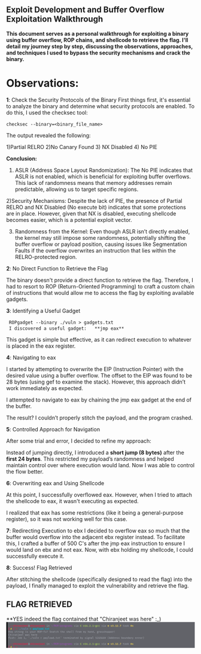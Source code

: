 ## Exploit Development and Buffer Overflow Exploitation Walkthrough

**This document serves as a personal walkthrough for exploiting a binary using buffer overflow, ROP chains, and shellcode to retrieve the flag. I'll detail my journey step by step, discussing the observations, approaches, and techniques I used to bypass the security mechanisms and crack the binary.**

# Observations:

**1**: Check the Security Protocols of the Binary
First things first, it's essential to analyze the binary and determine what security protocols are enabled. To do this, I used the checksec tool:
    
    checksec --binary=<binary_file_name>

The output revealed the following:

1)Partial RELRO
2)No Canary Found
3) NX Disabled
4) No PIE

**Conclusion:**

1) ASLR (Address Space Layout Randomization): The No PIE indicates that ASLR is not enabled, which is beneficial for exploiting buffer overflows. This lack of randomness means that memory addresses remain predictable, allowing us to target specific regions.

2)Security Mechanisms: Despite the lack of PIE, the presence of Partial RELRO and NX Disabled (No execute bit) indicates that some protections are in place. However, given that NX is disabled, executing shellcode becomes easier, which is a potential exploit vector.

3) Randomness from the Kernel: Even though ASLR isn’t directly enabled, the kernel may still impose some randomness, potentially shifting the buffer overflow or payload position, causing issues like Segmentation Faults if the overflow overwrites an instruction that lies within the RELRO-protected region.

**2**: No Direct Function to Retrieve the Flag

The binary doesn't provide a direct function to retrieve the flag. Therefore, I had to resort to ROP (Return-Oriented Programming) to craft a custom chain of instructions that would allow me to access the flag by exploiting available gadgets.

**3**: Identifying a Useful Gadget  

     ROPgadget --binary ./vuln > gadgets.txt
     I discovered a useful gadget:   **jmp eax**

This gadget is simple but effective, as it can redirect execution to whatever is placed in the eax register.

**4**: Navigating to eax

I started by attempting to overwrite the EIP (Instruction Pointer) with the desired value using a buffer overflow. The offset to the EIP was found to be 28 bytes (using gef to examine the stack). However, this approach didn’t work immediately as expected.

I attempted to navigate to eax by chaining the jmp eax gadget at the end of the buffer.

The result? I couldn’t properly stitch the payload, and the program crashed.

**5**: Controlled Approach for Navigation

After some trial and error, I decided to refine my approach:

Instead of jumping directly, I introduced a **short jump (8 bytes)** after the **first 24 bytes**.
This restricted my payload’s randomness and helped maintain control over where execution would land.
Now I was able to control the flow better.

**6**: Overwriting eax and Using Shellcode

At this point, I successfully overflowed eax. However, when I tried to attach the shellcode to eax, it wasn't executing as expected.

I realized that eax has some restrictions (like it being a general-purpose register), so it was not working well for this case.

**7**: Redirecting Execution to ebx
I decided to overflow eax so much that the buffer would overflow into the adjacent ebx register instead. To facilitate this, I crafted a buffer of 500 C's after the jmp eax instruction to ensure I would land on ebx and not eax.
Now, with ebx holding my shellcode, I could successfully execute it.

**8**: Success! Flag Retrieved

After stitching the shellcode (specifically designed to read the flag) into the payload, I finally managed to exploit the vulnerability and retrieve the flag.

## FLAG RETRIEVED
**YES indeed the flag contained that "Chiranjeet was here" :_)
![RESULT](https://github.com/CHIRANJEET1729DAS/ROP-Reverse-Oriented-Programming-/blob/main/Results/cracked.png)
